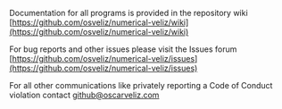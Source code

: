 Documentation for all programs is provided in the repository wiki [https://github.com/osveliz/numerical-veliz/wiki](https://github.com/osveliz/numerical-veliz/wiki)

For bug reports and other issues please visit the Issues forum [https://github.com/osveliz/numerical-veliz/issues](https://github.com/osveliz/numerical-veliz/issues)

For all other communications like privately reporting a Code of Conduct violation contact github@oscarveliz.com
